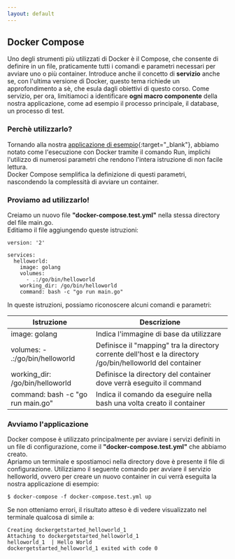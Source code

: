 ```yaml
---
layout: default
---
```


## Docker Compose

Uno degli strumenti più utilizzati di Docker è il Compose, che consente di definire in un file,
praticamente tutti i comandi e parametri necessari per avviare uno o più container.
Introduce anche il concetto di **servizio** anche se, con l'ultima versione di Docker, questo tema richiede un approfondimento a sè,
che esula dagli obiettivi di questo corso. Come servizio, per ora, limitiamoci a identificare **ogni macro componente** della nostra applicazione,
come ad esempio il processo principale, il database, un processo di test.

### Perchè utilizzarlo?

Tornando alla nostra [applicazione di esempio](https://github.com/LOG-ED/docker-get-started/blob/master/main.go){:target="_blank"}, abbiamo notato come l'esecuzione con Docker tramite il comando Run,
implichi l'utilizzo di numerosi parametri che rendono l'intera istruzione di non facile lettura.  
Docker Compose semplifica la definizione di questi parametri, nascondendo la complessità di avviare un container. 

### Proviamo ad utilizzarlo!

Creiamo un nuovo file **"docker-compose.test.yml"** nella stessa directory del file main.go.  
Editiamo il file aggiungendo queste istruzioni:

```
version: '2'

services:
  helloworld:
    image: golang
    volumes:
      - .:/go/bin/helloworld
    working_dir: /go/bin/helloworld
    command: bash -c "go run main.go"
```
In queste istruzioni, possiamo riconoscere alcuni comandi e parametri:

| **Istruzione** | **Descrizione** |
| ---------- | ----------- |
| image: golang | Indica l'immagine di base da utilizzare |
| volumes: - .:/go/bin/helloworld | Definisce il "mapping" tra la directory corrente dell'host e la directory /go/bin/helloworld del container |
| working_dir: /go/bin/helloworld | Definisce la directory del container dove verrà eseguito il command |
| command: bash -c "go run main.go" | Indica il comando da eseguire nella bash una volta creato il container |

### Avviamo l'applicazione

Docker compose è utilizzato principalmente per avviare i servizi definiti in un file di configurazione, come il **"docker-compose.test.yml"** che abbiamo creato.  
Apriamo un terminale e spostiamoci nella directory dove è presente il file di configurazione. Utilizziamo il seguente comando per avviare il servizio helloworld, ovvero per creare un nuovo container in cui verrà eseguita la nostra applicazione di esempio:

```$ docker-compose -f docker-compose.test.yml up```

Se non otteniamo errori, il risultato atteso è di vedere visualizzato nel terminale qualcosa di simile a:

```
Creating dockergetstarted_helloworld_1
Attaching to dockergetstarted_helloworld_1
helloworld_1  | Hello World
dockergetstarted_helloworld_1 exited with code 0
```

